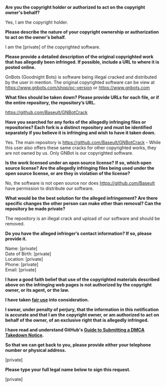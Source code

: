**Are you the copyright holder or authorized to act on the copyright owner's behalf?**

Yes, I am the copyright holder.

**Please describe the nature of your copyright ownership or authorization to act on the owner's behalf.**

I am the [private] of the copyrighted software.

**Please provide a detailed description of the original copyrighted work that has allegedly been infringed. If possible, include a URL to where it is posted online.**

GnBots (Goodnight Bots) is software being illegal cracked and distributed by the user in mention. The original copyrighted software can be view at https://www.gnbots.com/shop/pc-version or https://www.gnbots.com

**What files should be taken down? Please provide URLs for each file, or if the entire repository, the repository’s URL.**

https://github.com/Baseult/GNBotCrack

**Have you searched for any forks of the allegedly infringing files or repositories? Each fork is a distinct repository and must be identified separately if you believe it is infringing and wish to have it taken down.**

Yes. The main repository is https://github.com/Baseult/GNBotCrack - While this user also offers these same cracks for other copyrighted works, they are not owned by us. Only GNBot is our copyrighted software.

**Is the work licensed under an open source license? If so, which open source license? Are the allegedly infringing files being used under the open source license, or are they in violation of the license?**

No, the software is not open source nor does https://github.com/Baseult have permission to distribute our software.

**What would be the best solution for the alleged infringement? Are there specific changes the other person can make other than removal? Can the repository be made private?**

The repository is an illegal crack and upload of our software and should be removed.

**Do you have the alleged infringer’s contact information? If so, please provide it.**

Name: [private]  
Date of Birth: [private]  
Location: [private]  
Phone: [private]  
Email: [private]  

**I have a good faith belief that use of the copyrighted materials described above on the infringing web pages is not authorized by the copyright owner, or its agent, or the law.**

**I have taken <a href="https://www.lumendatabase.org/topics/22">fair use</a> into consideration.**

**I swear, under penalty of perjury, that the information in this notification is accurate and that I am the copyright owner, or am authorized to act on behalf of the owner, of an exclusive right that is allegedly infringed.**

**I have read and understand GitHub's <a href="https://help.github.com/articles/guide-to-submitting-a-dmca-takedown-notice/">Guide to Submitting a DMCA Takedown Notice</a>.**

**So that we can get back to you, please provide either your telephone number or physical address.**

[private]

**Please type your full legal name below to sign this request.**

[private]
